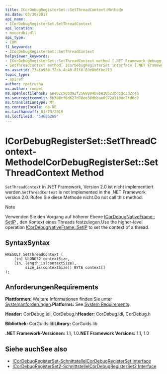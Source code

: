 ```yaml
---
title: ICorDebugRegisterSet::SetThreadContext-Methode
ms.date: 03/30/2017
api_name:
- ICorDebugRegisterSet.SetThreadContext
api_location:
- mscordbi.dll
api_type:
- COM
f1_keywords:
- ICorDebugRegisterSet::SetThreadContext
helpviewer_keywords:
- ICorDebugRegisterSet::SetThreadContext method [.NET Framework debugging]
- SetThreadContext method, ICorDebugRegisterSet interface [.NET Framework debugging]
ms.assetid: 73afa930-32cb-4c40-81f8-83e8e6fbe213
topic_type:
- apiref
author: rpetrusha
ms.author: ronpet
ms.openlocfilehash: 6ee62c903da2f2568884b9be30b22bdcdc2d2c4b
ms.sourcegitcommit: 6b308cf6d627d78ee36dbbae8972a310ac7fd6c8
ms.translationtype: MT
ms.contentlocale: de-DE
ms.lasthandoff: 01/23/2019
ms.locfileid: "54686269"
---
```

# <a name="icordebugregistersetsetthreadcontext-method"></a><span data-ttu-id="ff388-102">ICorDebugRegisterSet::SetThreadContext-Methode</span><span class="sxs-lookup"><span data-stu-id="ff388-102">ICorDebugRegisterSet::SetThreadContext Method</span></span>
<span data-ttu-id="ff388-103">`SetThreadContext` in .NET Framework, Version 2.0 ist nicht implementiert werden.</span><span class="sxs-lookup"><span data-stu-id="ff388-103">`SetThreadContext` is not implemented in the .NET Framework version 2.0.</span></span> <span data-ttu-id="ff388-104">Rufen Sie diese Methode nicht.</span><span class="sxs-lookup"><span data-stu-id="ff388-104">Do not call this method.</span></span>  
  
> [!NOTE]
>  <span data-ttu-id="ff388-105">Verwenden Sie den Vorgang auf höherer Ebene [ICorDebugNativeFrame:: SetIP](../../../../docs/framework/unmanaged-api/debugging/icordebugnativeframe-setip-method.md) , den Kontext eines Threads festzulegen.</span><span class="sxs-lookup"><span data-stu-id="ff388-105">Use the higher-level operation [ICorDebugNativeFrame::SetIP](../../../../docs/framework/unmanaged-api/debugging/icordebugnativeframe-setip-method.md) to set the context of a thread.</span></span>  
  
## <a name="syntax"></a><span data-ttu-id="ff388-106">Syntax</span><span class="sxs-lookup"><span data-stu-id="ff388-106">Syntax</span></span>  
  
```  
HRESULT SetThreadContext (  
    [in] ULONG32 contextSize,  
    [in, length_is(contextSize),  
         size_is(contextSize)] BYTE context[]  
);  
```  
  
## <a name="requirements"></a><span data-ttu-id="ff388-107">Anforderungen</span><span class="sxs-lookup"><span data-stu-id="ff388-107">Requirements</span></span>  
 <span data-ttu-id="ff388-108">**Plattformen:** Weitere Informationen finden Sie unter [Systemanforderungen](../../../../docs/framework/get-started/system-requirements.md).</span><span class="sxs-lookup"><span data-stu-id="ff388-108">**Platforms:** See [System Requirements](../../../../docs/framework/get-started/system-requirements.md).</span></span>  
  
 <span data-ttu-id="ff388-109">**Header:** CorDebug.idl, CorDebug.h</span><span class="sxs-lookup"><span data-stu-id="ff388-109">**Header:** CorDebug.idl, CorDebug.h</span></span>  
  
 <span data-ttu-id="ff388-110">**Bibliothek:** CorGuids.lib</span><span class="sxs-lookup"><span data-stu-id="ff388-110">**Library:** CorGuids.lib</span></span>  
  
 <span data-ttu-id="ff388-111">**.NET Framework-Versionen:** 1.1, 1.0</span><span class="sxs-lookup"><span data-stu-id="ff388-111">**.NET Framework Versions:** 1.1, 1.0</span></span>  
  
## <a name="see-also"></a><span data-ttu-id="ff388-112">Siehe auch</span><span class="sxs-lookup"><span data-stu-id="ff388-112">See also</span></span>
- [<span data-ttu-id="ff388-113">ICorDebugRegisterSet-Schnittstelle</span><span class="sxs-lookup"><span data-stu-id="ff388-113">ICorDebugRegisterSet Interface</span></span>](../../../../docs/framework/unmanaged-api/debugging/icordebugregisterset-interface.md)
- [<span data-ttu-id="ff388-114">ICorDebugRegisterSet2-Schnittstelle</span><span class="sxs-lookup"><span data-stu-id="ff388-114">ICorDebugRegisterSet2 Interface</span></span>](../../../../docs/framework/unmanaged-api/debugging/icordebugregisterset2-interface.md)
